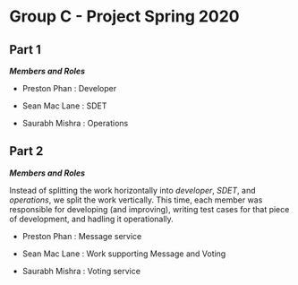 # Group C - Project Spring 2020

## Part 1

_**Members and Roles**_

+ Preston Phan : Developer

+ Sean Mac Lane : SDET

+ Saurabh Mishra : Operations

## Part 2

_**Members and Roles**_

Instead of splitting the work horizontally into _developer_, _SDET_, and _operations_, we split the work vertically. This time, each member was responsible for developing (and improving), writing test cases for that piece of development, and hadling it operationally. 

+ Preston Phan : Message service

+ Sean Mac Lane : Work supporting Message and Voting

+ Saurabh Mishra : Voting service
